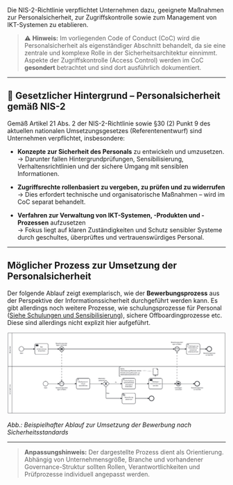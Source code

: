 Die NIS-2-Richtlinie verpflichtet Unternehmen dazu, geeignete Maßnahmen zur Personalsicherheit, zur Zugriffskontrolle sowie zum Management von IKT-Systemen zu etablieren. 

> ⚠️ **Hinweis:** Im vorliegenden Code of Conduct (CoC) wird die Personalsicherheit als eigenständiger Abschnitt behandelt, da sie eine zentrale und komplexe Rolle in der Sicherheitsarchitektur einnimmt. Aspekte der Zugriffskontrolle (Access Control) werden im CoC **gesondert** betrachtet und sind dort ausführlich dokumentiert.

---

## 📘 Gesetzlicher Hintergrund – Personalsicherheit gemäß NIS-2

Gemäß Artikel 21 Abs. 2 der NIS-2-Richtlinie sowie §30 (2) Punkt 9 des aktuellen nationalen Umsetzungsgesetzes (Referentenentwurf) sind Unternehmen verpflichtet, insbesondere:

- **Konzepte zur Sicherheit des Personals** zu entwickeln und umzusetzen.  
  → Darunter fallen Hintergrundprüfungen, Sensibilisierung, Verhaltensrichtlinien und der sichere Umgang mit sensiblen Informationen.

- **Zugriffsrechte rollenbasiert zu vergeben, zu prüfen und zu widerrufen**  
  → Dies erfordert technische und organisatorische Maßnahmen – wird im CoC separat behandelt.

- **Verfahren zur Verwaltung von IKT-Systemen, -Produkten und -Prozessen** aufzusetzen  
  → Fokus liegt auf klaren Zuständigkeiten und Schutz sensibler Systeme durch geschultes, überprüftes und vertrauenswürdiges Personal.

---

## Möglicher Prozess zur Umsetzung der Personalsicherheit

Der folgende Ablauf zeigt exemplarisch, wie der **Bewerbungsprozess** aus der Perspektive der Informationssicherheit durchgeführt werden kann. Es gibt allerdings noch weitere Prozesse, wie schulungsprozesse für Personal ([Siehe Schulungen und Sensibilisierung](https://github.com/ruppfabian1997/CoC-NIS-2/blob/main/TOMs/Schulungen%20und%20Cyberhygiene/01_%C3%9Cberblick.md)), sichere Offboardingprozesse etc. Diese sind allerdings nicht explizit hier aufgeführt.

![Prozessmodell zur Bewerbung](media/Bewerbung.png)

*Abb.: Beispielhafter Ablauf zur Umsetzung der Bewerbung nach Sicherheitsstandards*

---

> **Anpassungshinweis:** Der dargestellte Prozess dient als Orientierung. Abhängig von Unternehmensgröße, Branche und vorhandener Governance-Struktur sollten Rollen, Verantwortlichkeiten und Prüfprozesse individuell angepasst werden.
